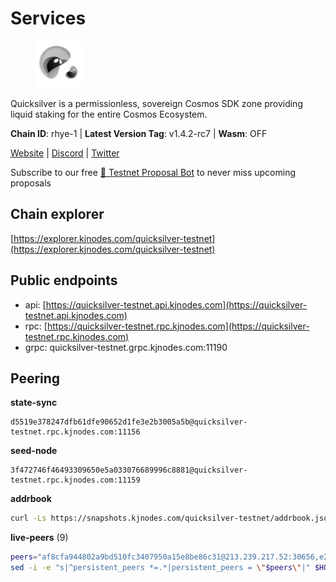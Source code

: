 # Services

<figure><img src="https://raw.githubusercontent.com/kj89/cosmos-images/main/logos/quicksilver.png" alt=""><figcaption></figcaption></figure>

Quicksilver is a permissionless, sovereign Cosmos SDK zone providing liquid staking for the entire Cosmos Ecosystem.

**Chain ID**: rhye-1 | **Latest Version Tag**: v1.4.2-rc7 | **Wasm**: OFF

[Website](https://quicksilver.zone) | [Discord](https://discord.gg/quicksilverprotocol) | [Twitter](https://twitter.com/quicksilverzone)



Subscribe to our free [🤖 Testnet Proposal Bot](https://t.me/kjnodes_testnet_proposal_bot) to never miss upcoming proposals


## Chain explorer
[https://explorer.kjnodes.com/quicksilver-testnet](https://explorer.kjnodes.com/quicksilver-testnet)

## Public endpoints

* api: [https://quicksilver-testnet.api.kjnodes.com](https://quicksilver-testnet.api.kjnodes.com)
* rpc: [https://quicksilver-testnet.rpc.kjnodes.com](https://quicksilver-testnet.rpc.kjnodes.com)
* grpc: quicksilver-testnet.grpc.kjnodes.com:11190

## Peering

**state-sync**

```text
d5519e378247dfb61dfe90652d1fe3e2b3005a5b@quicksilver-testnet.rpc.kjnodes.com:11156
```

**seed-node**

```text
3f472746f46493309650e5a033076689996c8881@quicksilver-testnet.rpc.kjnodes.com:11159
```

**addrbook**
```bash
curl -Ls https://snapshots.kjnodes.com/quicksilver-testnet/addrbook.json > $HOME/.quicksilverd/config/addrbook.json
```

**live-peers** (9)
```bash
peers="af8cfa944802a9bd510fc3407950a15e8be86c31@213.239.217.52:30656,e25a748120c9608c1d2a70fafa75178d862b3463@178.18.254.211:10656,5844010472bac487748336616d450bc9f0cbc57c@65.108.72.175:29656,796e72ffc343c187cd5e8397c0c09c0671d228e0@185.16.39.51:26656,a288baa951cbe92b253c01c3936d930af1d56424@5.161.142.236:26656,78acdbabc08231765444b3143a222d433a5157e1@142.132.205.94:15651,0ccfc2136005f448c11dd515e22aac3e25f4b6dd@31.220.84.183:36656,d4d83e209a2b096859821228ea17475f9a487a48@23.88.0.170:15651,d5519e378247dfb61dfe90652d1fe3e2b3005a5b@65.109.68.190:11156"
sed -i -e "s|^persistent_peers *=.*|persistent_peers = \"$peers\"|" $HOME/.quicksilverd/config/config.toml
```
